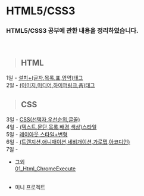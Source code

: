 HTML5/CSS3
==============

### HTML5/CSS3 공부에 관한 내용을 정리하였습니다.

</br>

> ## HTML </br>
 1일 - [설치+(글자,목록,표,영역)태그](https://github.com/Kalph/HTML5Study/tree/master/1Day) </br>
 2일 - [(이미지,미디어,하이퍼링크,폼)태그](https://github.com/Kalph/HTML5Study/tree/master/2Day) </br>
> ## CSS </br>
 3일 - [CSS(선택자,우선순위,글꼴)](https://github.com/Kalph/HTML5-CSS3Study/tree/master/3Day) </br>
 4일 - [(텍스트,문단,목록,배경,색상)스타일](https://github.com/Kalph/HTML5-CSS3Study/tree/master/4Day) </br> 
 5일 - [레이아웃 스타일+변형](https://github.com/Kalph/HTML5-CSS3Study/tree/master/5Day) </br>
 6일 - [(트랜지션,애니매이션,네비개이션,가로탭,아코디언)]() </br>
 7일 - []()</br>
 
* 그외 </br>
 [01_Html_ChromeExecute](https://github.com/Kalph/HTML5-CSS3Study/blob/master/%EA%B7%B8%EC%99%B8/01_Html_ChromeExecute.md) <br/>
 []() </br>
 
* 미니 프로젝트 <br/>
[]()</br> 

 


